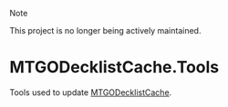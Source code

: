 > [!NOTE]
> This project is no longer being actively maintained.


# MTGODecklistCache.Tools
Tools used to update [MTGODecklistCache](https://github.com/Badaro/MTGODecklistCache).
